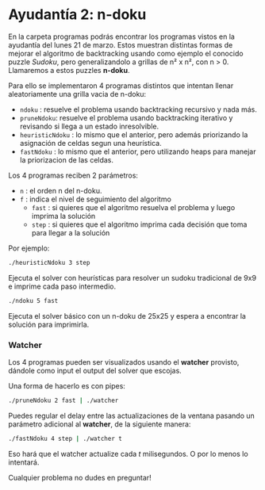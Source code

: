 # Ayudantía 2: n-doku

En la carpeta programas podrás encontrar los programas vistos en la ayudantía del lunes 21 de marzo. Estos muestran distintas formas de mejorar el algoritmo de backtracking usando como ejemplo el conocido puzzle _Sudoku_, pero generalizandolo a grillas de n² x n², con n > 0. Llamaremos a estos puzzles **n-doku**.

Para ello se implementaron 4 programas distintos que intentan llenar aleatoriamente una grilla vacia de n-doku:

* `ndoku` : resuelve el problema usando backtracking recursivo y nada más.
* `pruneNdoku`: resuelve el problema usando backtracking iterativo y revisando si llega a un estado inresolvible.
* `heuristicNdoku` : lo mismo que el anterior, pero además priorizando la asignación de celdas segun una heurística.
* `fastNdoku` : lo mismo que el anterior, pero utilizando heaps para manejar la priorizacion de las celdas.

Los 4 programas reciben 2 parámetros:

* `n` : el orden n del n-doku.
* `f` : indica el nivel de seguimiento del algoritmo
  * `fast` : si quieres que el algoritmo resuelva el problema y luego imprima la solución
  * `step` : si quieres que el algoritmo imprima cada decisión que toma para llegar a la solución

Por ejemplo:

```sh
./heuristicNdoku 3 step
```

Ejecuta el solver con heurísticas para resolver un sudoku tradicional de 9x9 e imprime cada paso intermedio.

```sh
./ndoku 5 fast
```

Ejecuta el solver básico con un n-doku de 25x25 y espera a encontrar la solución para imprimirla.

### Watcher

Los 4 programas pueden ser visualizados usando el **watcher** provisto, dándole como input el output del solver que escojas.

Una forma de hacerlo es con pipes:

```sh
./pruneNdoku 2 fast | ./watcher
```

Puedes regular el delay entre las actualizaciones de la ventana pasando un parámetro adicional al **watcher**, de la siguiente manera:

```sh
./fastNdoku 4 step | ./watcher t
```
Eso hará que el watcher actualize cada _t_ milisegundos. O por lo menos lo intentará.

Cualquier problema no dudes en preguntar!

